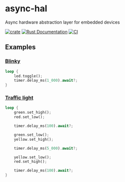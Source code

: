 # async-hal
Async hardware abstraction layer for embedded devices

[![crate](https://img.shields.io/crates/v/async-hal.svg)](https://crates.io/crates/async-hal)
[![Rust Documentation](https://img.shields.io/badge/api-rustdoc-blue.svg)](https://docs.rs/async-hal)
[![CI](https://github.com/matthunz/async-hal/actions/workflows/rust.yml/badge.svg)](https://github.com/matthunz/async-hal/actions/workflows/rust.yml)

## Examples
### [Blinky](https://github.com/matthunz/async-hal/tree/main/examples/blinky)
```rust
loop {
    led.toggle();
    timer.delay_ms(1_000).await?;
}
```

### [Traffic light](https://github.com/matthunz/async-hal/tree/main/examples/traffic-light)

```rust
loop {
    green.set_high();
    red.set_low();

    timer.delay_ms(100).await?;

    green.set_low();
    yellow.set_high();

    timer.delay_ms(5_000).await?;

    yellow.set_low();
    red.set_high();

    timer.delay_ms(100).await?;
}
